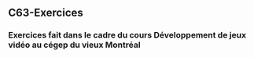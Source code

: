 ## C63-Exercices

### Exercices fait dans le cadre du cours Développement de jeux vidéo au cégep du vieux Montréal

